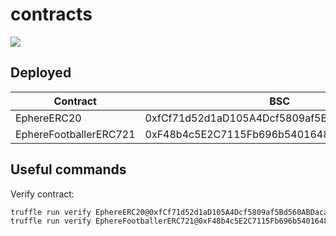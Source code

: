 # contracts

![](https://github.com/ephere-io/contracts/actions/workflows/node.js.yml/badge.svg)

## Deployed

Contract               | BSC                                        | Testnet
-----------------------|--------------------------------------------|--------------------------------------------|
EphereERC20            | 0xfCf71d52d1aD105A4Dcf5809af5Bd560ABDaca0c | 0x2983a8654d3923f4ABADA00331865c9C06B5AaB4 |
EphereFootballerERC721 | 0xF48b4c5E2C7115Fb696b5401648D47E07a83194C | 0xb281d917239a74013F319636aECf1DEAbFB79D28 |

## Useful commands

Verify contract:

```bash
truffle run verify EphereERC20@0xfCf71d52d1aD105A4Dcf5809af5Bd560ABDaca0c --network smartchain
truffle run verify EphereFootballerERC721@0xF48b4c5E2C7115Fb696b5401648D47E07a83194C --network smartchain
```
